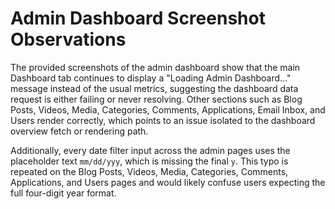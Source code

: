 # Admin Dashboard Screenshot Observations

The provided screenshots of the admin dashboard show that the main Dashboard tab continues to display a "Loading Admin Dashboard..." message instead of the usual metrics, suggesting the dashboard data request is either failing or never resolving. Other sections such as Blog Posts, Videos, Media, Categories, Comments, Applications, Email Inbox, and Users render correctly, which points to an issue isolated to the dashboard overview fetch or rendering path.

Additionally, every date filter input across the admin pages uses the placeholder text `mm/dd/yyy`, which is missing the final `y`. This typo is repeated on the Blog Posts, Videos, Media, Categories, Comments, Applications, and Users pages and would likely confuse users expecting the full four-digit year format.